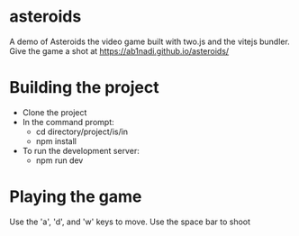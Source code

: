 # asteroids

A demo of Asteroids the video game built with two.js and the vitejs bundler. 
Give the game a shot at https://ab1nadi.github.io/asteroids/

# Building the project
* Clone the project
* In the command prompt:  
  * cd directory/project/is/in
  * npm install
* To run the development server: 
  * npm run dev
  
  
 # Playing the game
 Use the 'a', 'd', and 'w' keys to move.
 Use the space bar to shoot
